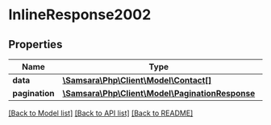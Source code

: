 # InlineResponse2002

## Properties
Name | Type | Description | Notes
------------ | ------------- | ------------- | -------------
**data** | [**\Samsara\Php\Client\Model\Contact[]**](Contact.md) |  | [optional] 
**pagination** | [**\Samsara\Php\Client\Model\PaginationResponse**](PaginationResponse.md) |  | [optional] 

[[Back to Model list]](../../README.md#documentation-for-models) [[Back to API list]](../../README.md#documentation-for-api-endpoints) [[Back to README]](../../README.md)

